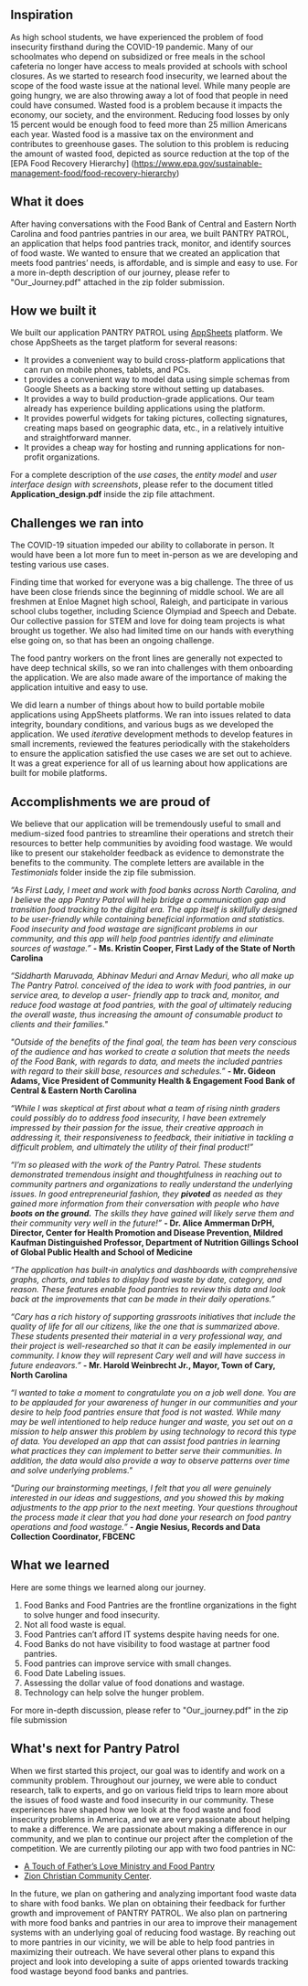 ## Inspiration

As high school students, we have experienced the problem of food insecurity firsthand during the COVID-19 pandemic. Many of our schoolmates who depend on subsidized or free meals in the school cafeteria no longer have access to meals provided at schools with school closures. As we started to research food insecurity, we learned about the scope of the food waste issue at the national level. While many people are going hungry, we are also throwing away a lot of food that people in need could have consumed. Wasted food is a problem because it impacts the economy, our society, and the environment. Reducing food losses by only 15 percent would be enough food to feed more than 25 million Americans each year. Wasted food is a massive tax on the environment and contributes to greenhouse gases. The solution to this problem is reducing the amount of wasted food, depicted as source reduction at the top of the [EPA Food Recovery Hierarchy]
(https://www.epa.gov/sustainable-management-food/food-recovery-hierarchy)

## What it does

After having conversations with the Food Bank of Central and Eastern North Carolina and food pantries pantries in our area, we built PANTRY PATROL, an application that helps food pantries track, monitor, and identify sources of food waste. We wanted to ensure that we created an application that meets food pantries’ needs, is affordable, and is simple and easy to use. For a more in-depth description of our journey, please refer to "Our_Journey.pdf" attached in the zip folder submission.

## How we built it

We built our application PANTRY PATROL using [AppSheets](https://www.appsheet.com/) platform. We chose AppSheets as the target platform for several reasons:

- It provides a convenient way to build cross-platform applications that can run on mobile phones, tablets, and PCs.
- t provides a convenient way to model data using simple schemas from Google Sheets as a backing store without setting up databases.
- It provides a way to build production-grade applications. Our team already has experience building applications using the platform.
- It provides powerful widgets for taking pictures, collecting signatures, creating maps based on geographic data, etc., in a relatively intuitive and straightforward manner.
- It provides a cheap way for hosting and running applications for non-profit organizations. 

For a complete description of the *use cases*, the *entity model* and *user interface design with screenshots*, please refer to the document titled **Application_design.pdf** inside the zip file attachment.

## Challenges we ran into

The COVID-19 situation impeded our ability to collaborate in person. It would have been a lot more fun to meet in-person as we are developing and testing various use cases.

Finding time that worked for everyone was a big challenge. The three of us have been close friends since the beginning of middle school. We are all freshmen at Enloe Magnet high school, Raleigh, and participate in various school clubs together, including Science Olympiad and Speech and Debate. Our collective passion for STEM and love for doing team projects is what brought us together. We also had limited time on our hands with everything else going on, so that has been an ongoing challenge.

The food pantry workers on the front lines are generally not expected to have deep technical skills, so we ran into challenges with them onboarding the application. We are also made aware of the importance of making the application intuitive and easy to use.

We did learn a number of things about how to build portable mobile applications using AppSheets platforms. We ran into issues related to data integrity, boundary conditions, and various bugs as we developed the application. We used *iterative* development methods to develop features in small increments, reviewed the features periodically with the stakeholders to ensure the application satisfied the use cases we are set out to achieve. It was a great experience for all of us learning about how applications are built for mobile platforms.

## Accomplishments we are proud of

We believe that our application will be tremendously useful to small and medium-sized food pantries to streamline their operations and stretch their resources to better help communities by avoiding food wastage. We would like to present our stakeholder feedback as evidence to demonstrate the benefits to the community. The complete letters are available in the *Testimonials* folder inside the zip file submission.

 *“As First Lady, I meet and work with food banks across North Carolina, and I believe the app Pantry Patrol will help bridge a communication gap and transition food tracking to the digital era. The app itself is skillfully designed to be user-friendly while containing beneficial information and statistics. Food insecurity and food wastage are significant problems in our community, and this app will help food pantries identify and eliminate sources of wastage.”*
    **- Ms. Kristin Cooper, First Lady of the State of North Carolina**

 *“Siddharth Maruvada, Abhinav Meduri and Arnav Meduri, who all make up The Pantry Patrol. conceived of the idea to work with food pantries, in our service area, to develop a user- friendly app to track and, monitor, and reduce food wastage at food pantries, with the goal of ultimately reducing the overall waste, thus increasing the amount of consumable product to clients and their families."*

 *"Outside of the benefits of the final goal, the team has been very conscious of the audience and has worked to create a solution that meets the needs of the Food Bank, with regards to data, and meets the included pantries with regard to their skill base, resources and schedules.”*
    **- Mr. Gideon Adams, Vice President of Community Health & Engagement Food Bank of Central & Eastern North Carolina**


 *“While I was skeptical at first about what a team of rising ninth graders could possibly do to address food insecurity, I have been extremely impressed by their passion for the issue, their creative approach in addressing it, their responsiveness to feedback, their initiative in tackling a difficult problem, and ultimately the utility of their final product!”*

 *“I’m so pleased with the work of the Pantry Patrol. These students demonstrated tremendous insight and thoughtfulness in reaching out to community partners and organizations to really understand the underlying issues. In good entrepreneurial fashion, they **pivoted** as needed as they gained more information from their conversation with people who have **boots on the ground.** The skills they have gained will likely serve them and their community very well in the future!”*
     **- Dr. Alice Ammerman DrPH,  Director, Center for Health Promotion and Disease Prevention, Mildred Kaufman Distinguished Professor, Department of Nutrition Gillings School of Global Public Health and School of Medicine**

 *“The application has built-in analytics and dashboards with comprehensive graphs, charts, and tables to display food waste by date, category, and reason. These features enable food pantries to review this data and look back at the improvements that can be made in their daily operations.”*

 *“Cary has a rich history of supporting grassroots initiatives that include the quality of life for all our citizens, like the one that is summarized above. These students presented their material in a very professional way, and their project is well-researched so that it can be easily implemented in our community. I know they will represent Cary well and will have success in future endeavors.”*
    **- Mr. Harold Weinbrecht Jr., Mayor, Town of Cary, North Carolina**

 *“I wanted to take a moment to congratulate you on a job well done.  You are to be applauded for your awareness of hunger in our communities and your desire to help food pantries ensure that food is not wasted.  While many may be well intentioned to help reduce hunger and waste, you set out on a mission to help answer this problem by using technology to record this type of data.  You developed an app that can assist food pantries in learning what practices they can implement to better serve their communities.  In addition, the data would also provide a way to observe patterns over time and solve underlying problems."*
 
 *"During our brainstorming meetings, I felt that you all were genuinely interested in our ideas and suggestions, and you showed this by making adjustments to the app prior to the next meeting.  Your questions throughout the process made it clear that you had done your research on food pantry operations and food wastage.”*
    **- Angie Nesius, Records and Data Collection Coordinator, FBCENC**

## What we learned

Here are some things we learned along our journey. 

1. Food Banks and Food Pantries are the frontline organizations in the fight to solve hunger and food insecurity.
2. Not all food waste is equal.
3. Food Pantries can’t afford IT systems despite having needs for one.
4. Food Banks do not have visibility to food wastage at partner food pantries.
5. Food pantries can improve service with small changes.
6. Food Date Labeling issues.
7. Assessing the dollar value of food donations and wastage.
8. Technology can help solve the hunger problem.

For more in-depth discussion, please refer to "Our_journey.pdf" in the zip file submission

## What's next for Pantry Patrol

When we first started this project, our goal was to identify and work on a community problem. Throughout our journey, we were able to conduct research, talk to experts, and go on various field trips to learn more about the issues of food waste and food insecurity in our community. These experiences have shaped how we look at the food waste and food insecurity problems in America, and we are very passionate about helping to make a difference. We are passionate about making a difference in our community, and we plan to continue our project after the completion of the competition. We are currently piloting our app with two food pantries in NC:

- [A Touch of Father’s Love Ministry and Food Pantry](https://atouchofthefatherslove.org/) 
- [Zion Christian Community Center](https://www.zionchristiancenter.net/). 

In the future, we plan on gathering and analyzing important food waste data to share with food banks. We plan on obtaining their feedback for further growth and improvement of PANTRY PATROL. We also plan on partnering with more food banks and pantries in our area to improve their management systems with an underlying goal of reducing food wastage. By reaching out to more pantries in our vicinity, we will be able to help food pantries in maximizing their outreach. We have several other plans to expand this project and look into developing a suite of apps oriented towards tracking food wastage beyond food banks and pantries.
